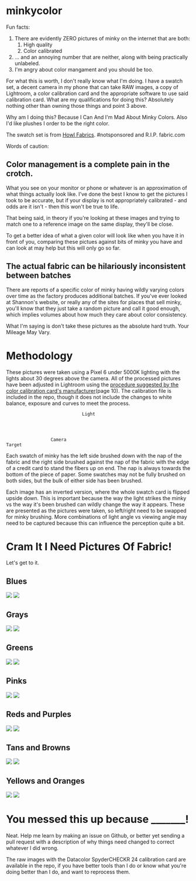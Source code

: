 # minkycolor
Fun facts:

1. There are evidently ZERO pictures of minky on the internet that are both:
    1. High quality
    2. Color calibrated
2. ... and an annoying number that are neither, along with being practically unlabeled.
3. I'm angry about color mangament and you should be too.

For what this is worth, I don't really know what I'm doing. I have a swatch set, a decent camera in my phone that can take RAW images, a copy of Lightroom, a color calibration card and the appropriate software to use said calibration card. What are my qualifications for doing this? Absolutely nothing other than owning those things and point 3 above.

Why am I doing this? Because I Can And I'm Mad About Minky Colors. Also I'd like plushes I order to be the right color.

The swatch set is from [Howl Fabrics](https://www.howlfabrics.com). #notsponsored and R.I.P. fabric.com

Words of caution:

## Color management is a complete pain in the crotch.

What you see on your monitor or phone or whatever is an approximation of what things actually look like. I've done the best I know to get the pictures I took to be accurate, but if your display is not appropriately calibrated - and odds are it isn't - then this won't be true to life.

That being said, in theory if you're looking at these images and trying to match one to a reference image on the same display, they'll be close.

To get a better idea of what a given color will look like when you have it in front of you, comparing these pictues against bits of minky you have and can look at may help but this will only go so far.

## The actual fabric can be hilariously inconsistent between batches

There are reports of a specific color of minky having wildly varying colors over time as the factory produces additional batches. If you've ever looked at Shannon's website, or really any of the sites for places that sell minky, you'll know that they just take a random picture and call it good enough, which implies volumes about how much they care about color consistency.

What I'm saying is don't take these pictures as the absolute hard truth. Your Mileage May Vary.

# Methodology

These pictures were taken using a Pixel 6 under 5000K lighting with the lights about 30 degrees above the camera. All of the processed pictures have been adjusted in Lightroom using the [procedure suggested by the color calibration card's manufacturer](https://spyderx.datacolor.com/wp-content/uploads/2020/03/Spyder-Checkr-24-UserGuide.pdf)(page 10). The calibration file is included in the repo, though it does not include the changes to white balance, exposure and curves to meet the process.

```
                             Light




                 Camera
Target           
```

Each swatch of minky has the left side brushed down with the nap of the fabric and the right side brushed against the nap of the fabric with the edge of a credit card to stand the fibers up on end. The nap is always towards the bottom of the piece of paper. Some swatches may not be fully brushed on both sides, but the bulk of either side has been brushed.

Each image has an inverted version, where the whole swatch card is flipped upside down. This is important because the way the light strikes the minky vs the way it's been brushed can wildly change the way it appears. These are presented as the pictures were taken, so left/right need to be swapped for minky brushing. More combinations of light angle vs viewing angle may need to be captured because this can influence the perception quite a bit.

# Cram It I Need Pictures Of Fabric!
Let's get to it.

## Blues

![](processed/blue.png)
![](processed/blue_invert.png)

## Grays

![](processed/grays.png)
![](processed/grays_invert.png)

## Greens

![](processed/green.png)
![](processed/green_invert.png)

## Pinks

![](processed/pink.png)
![](processed/pink_invert.png)

## Reds and Purples

![](processed/redpurple.png)
![](processed/redpurple_invert.png)

## Tans and Browns

![](processed/tanbrown.png)
![](processed/tanbrown_invert.png)

## Yellows and Oranges

![](processed/yelloworange.png)
![](processed/yelloworange_invert.png)

# You messed this up because _______!

Neat. Help me learn by making an issue on Github, or better yet sending a pull request with a description of why things need changed to correct whatever I did wrong.

The raw images with the Datacolor SpyderCHECKR 24 calibration card are available in the repo, if you have better tools than I do or know what you're doing better than I do, and want to reprocess them.
